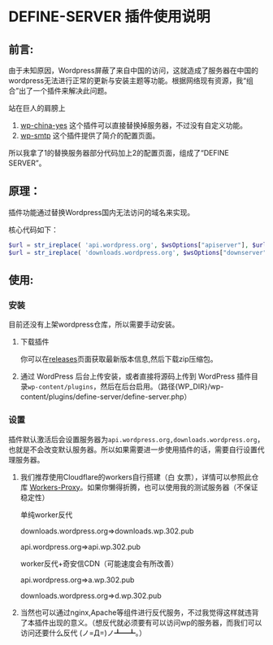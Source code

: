 # DEFINE-SERVER 插件使用说明



## 前言:

由于未知原因，Wordpress屏蔽了来自中国的访问，这就造成了服务器在中国的wordpress无法进行正常的更新与安装主题等功能。根据网络现有资源，我“组合”出了一个插件来解决此问题。

站在巨人的肩膀上

1. [wp-china-yes](https://github.com/sunxiyuan/wp-china-yes) 这个插件可以直接替换掉服务器，不过没有自定义功能。
2. [wp-smtp](https://wordpress.org/plugins/wp-smtp/) 这个插件提供了简介的配置页面。

所以我拿了1的替换服务器部分代码加上2的配置页面，组成了“DEFINE SERVER”。

## 原理：

插件功能通过替换Wordpress国内无法访问的域名来实现。

核心代码如下：

```php
$url = str_ireplace( 'api.wordpress.org', $wsOptions["apiserver"], $url );
$url = str_ireplace( 'downloads.wordpress.org', $wsOptions["downserver"], $url );
```

## 使用:

### 安装

目前还没有上架wordpress仓库，所以需要手动安装。

1. 下载插件

   你可以在[releases](https://github.com/yumusb/define-server/releases)页面获取最新版本信息,然后下载zip压缩包。

2. 通过 WordPress 后台上传安装，或者直接将源码上传到 WordPress 插件目录`wp-content/plugins`，然后在后台启用。（路径{WP_DIR}/wp-content/plugins/define-server/define-server.php）

### 设置

插件默认激活后会设置服务器为`api.wordpress.org,downloads.wordpress.org`，也就是不会改变默认服务器。所以如果需要进一步使用插件的话，需要自行设置代理服务器。

1. 我们推荐使用Cloudflare的workers自行搭建（白 女票），详情可以参照此仓库 [Workers-Proxy](https://github.com/Siujoeng-Lau/Workers-Proxy/blob/master/README_zh.md)。如果你懒得折腾，也可以使用我的测试服务器（不保证稳定性）

   单纯worker反代

   downloads.wordpress.org=>downloads.wp.302.pub

   api.wordpress.org=>api.wp.302.pub

   worker反代+奇安信CDN（可能速度会有所改善）

   api.wordpress.org=>a.wp.302.pub

   downloads.wordpress.org=>d.wp.302.pub

2. 当然也可以通过nginx,Apache等组件进行反代服务，不过我觉得这样就违背了本插件出现的意义。（想反代就必须要有可以访问wp的服务器，而我们可以访问还要什么反代 (ノ=Д=)ノ┻━┻。）
